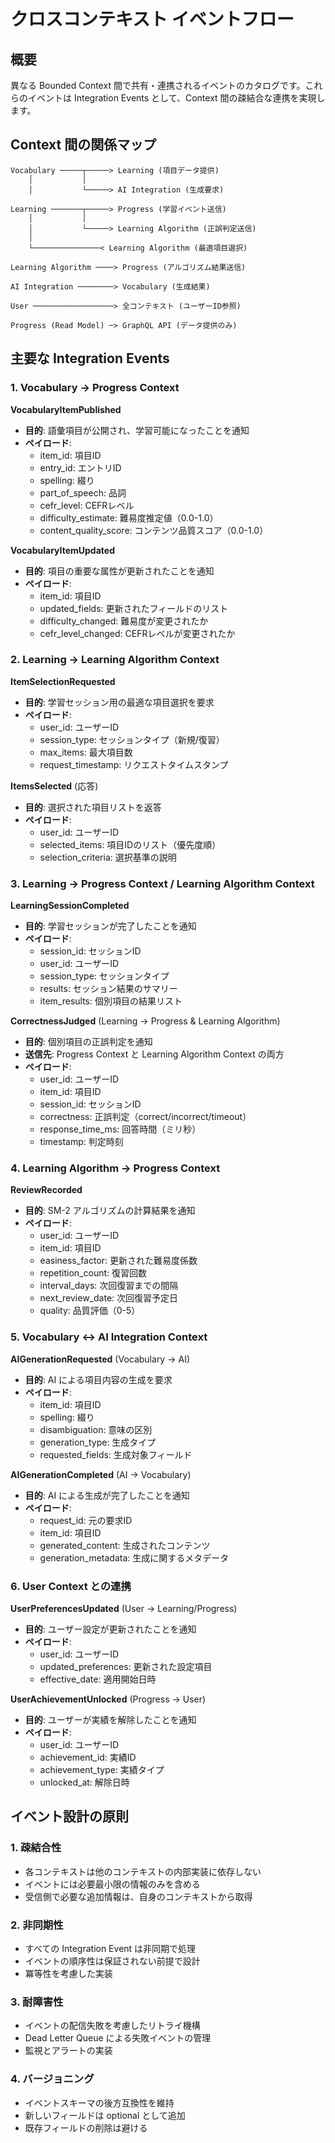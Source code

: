 # クロスコンテキスト イベントフロー

## 概要

異なる Bounded Context 間で共有・連携されるイベントのカタログです。これらのイベントは Integration Events として、Context 間の疎結合な連携を実現します。

## Context 間の関係マップ

```
Vocabulary ─────┬─────> Learning (項目データ提供)
    │           │
    │           └─────> AI Integration (生成要求)
    
Learning ───────┬─────> Progress (学習イベント送信)
    │           │
    │           └─────> Learning Algorithm (正誤判定送信)
    │
    └───────────────< Learning Algorithm (最適項目選択)

Learning Algorithm ────> Progress (アルゴリズム結果送信)

AI Integration ────────> Vocabulary (生成結果)

User ──────────────────> 全コンテキスト (ユーザーID参照)

Progress (Read Model) ─> GraphQL API (データ提供のみ)
```

## 主要な Integration Events

### 1. Vocabulary → Progress Context

**VocabularyItemPublished**

- **目的**: 語彙項目が公開され、学習可能になったことを通知
- **ペイロード**:
  - item_id: 項目ID
  - entry_id: エントリID
  - spelling: 綴り
  - part_of_speech: 品詞
  - cefr_level: CEFRレベル
  - difficulty_estimate: 難易度推定値（0.0-1.0）
  - content_quality_score: コンテンツ品質スコア（0.0-1.0）

**VocabularyItemUpdated**

- **目的**: 項目の重要な属性が更新されたことを通知
- **ペイロード**:
  - item_id: 項目ID
  - updated_fields: 更新されたフィールドのリスト
  - difficulty_changed: 難易度が変更されたか
  - cefr_level_changed: CEFRレベルが変更されたか

### 2. Learning → Learning Algorithm Context

**ItemSelectionRequested**

- **目的**: 学習セッション用の最適な項目選択を要求
- **ペイロード**:
  - user_id: ユーザーID
  - session_type: セッションタイプ（新規/復習）
  - max_items: 最大項目数
  - request_timestamp: リクエストタイムスタンプ

**ItemsSelected** (応答)

- **目的**: 選択された項目リストを返答
- **ペイロード**:
  - user_id: ユーザーID
  - selected_items: 項目IDのリスト（優先度順）
  - selection_criteria: 選択基準の説明

### 3. Learning → Progress Context / Learning Algorithm Context

**LearningSessionCompleted**

- **目的**: 学習セッションが完了したことを通知
- **ペイロード**:
  - session_id: セッションID
  - user_id: ユーザーID
  - session_type: セッションタイプ
  - results: セッション結果のサマリー
  - item_results: 個別項目の結果リスト

**CorrectnessJudged** (Learning → Progress & Learning Algorithm)

- **目的**: 個別項目の正誤判定を通知
- **送信先**: Progress Context と Learning Algorithm Context の両方
- **ペイロード**:
  - user_id: ユーザーID
  - item_id: 項目ID
  - session_id: セッションID
  - correctness: 正誤判定（correct/incorrect/timeout）
  - response_time_ms: 回答時間（ミリ秒）
  - timestamp: 判定時刻

### 4. Learning Algorithm → Progress Context

**ReviewRecorded**

- **目的**: SM-2 アルゴリズムの計算結果を通知
- **ペイロード**:
  - user_id: ユーザーID
  - item_id: 項目ID
  - easiness_factor: 更新された難易度係数
  - repetition_count: 復習回数
  - interval_days: 次回復習までの間隔
  - next_review_date: 次回復習予定日
  - quality: 品質評価（0-5）

### 5. Vocabulary ↔ AI Integration Context

**AIGenerationRequested** (Vocabulary → AI)

- **目的**: AI による項目内容の生成を要求
- **ペイロード**:
  - item_id: 項目ID
  - spelling: 綴り
  - disambiguation: 意味の区別
  - generation_type: 生成タイプ
  - requested_fields: 生成対象フィールド

**AIGenerationCompleted** (AI → Vocabulary)

- **目的**: AI による生成が完了したことを通知
- **ペイロード**:
  - request_id: 元の要求ID
  - item_id: 項目ID
  - generated_content: 生成されたコンテンツ
  - generation_metadata: 生成に関するメタデータ

### 6. User Context との連携

**UserPreferencesUpdated** (User → Learning/Progress)

- **目的**: ユーザー設定が更新されたことを通知
- **ペイロード**:
  - user_id: ユーザーID
  - updated_preferences: 更新された設定項目
  - effective_date: 適用開始日時

**UserAchievementUnlocked** (Progress → User)

- **目的**: ユーザーが実績を解除したことを通知
- **ペイロード**:
  - user_id: ユーザーID
  - achievement_id: 実績ID
  - achievement_type: 実績タイプ
  - unlocked_at: 解除日時

## イベント設計の原則

### 1. 疎結合性

- 各コンテキストは他のコンテキストの内部実装に依存しない
- イベントには必要最小限の情報のみを含める
- 受信側で必要な追加情報は、自身のコンテキストから取得

### 2. 非同期性

- すべての Integration Event は非同期で処理
- イベントの順序性は保証されない前提で設計
- 冪等性を考慮した実装

### 3. 耐障害性

- イベントの配信失敗を考慮したリトライ機構
- Dead Letter Queue による失敗イベントの管理
- 監視とアラートの実装

### 4. バージョニング

- イベントスキーマの後方互換性を維持
- 新しいフィールドは optional として追加
- 既存フィールドの削除は避ける
